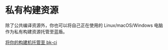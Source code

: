 # 私有构建资源

除了公共编译资源外，你也可以将自己正在使用的 Linux/macOS/Windows 电脑作为私有构建资源托管至蓝盾。

[将你的构建机托管至 bk-ci](../Services/Resource/bkci-hosted.md)
